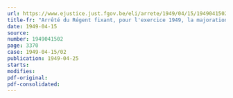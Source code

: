 ```yaml
---
url: https://www.ejustice.just.fgov.be/eli/arrete/1949/04/15/1949041502/justel
title-fr: "Arrêté du Régent fixant, pour l'exercice 1949, la majoration de la dotation de base prévue par l'article 11,§ 4, de la loi du 24 décembre 1948 concernant les finances provinciales et communales"
date: 1949-04-15
source:
number: 1949041502
page: 3370
case: 1949-04-15/02
publication: 1949-04-25
starts:
modifies:
pdf-original:
pdf-consolidated:
---
```



